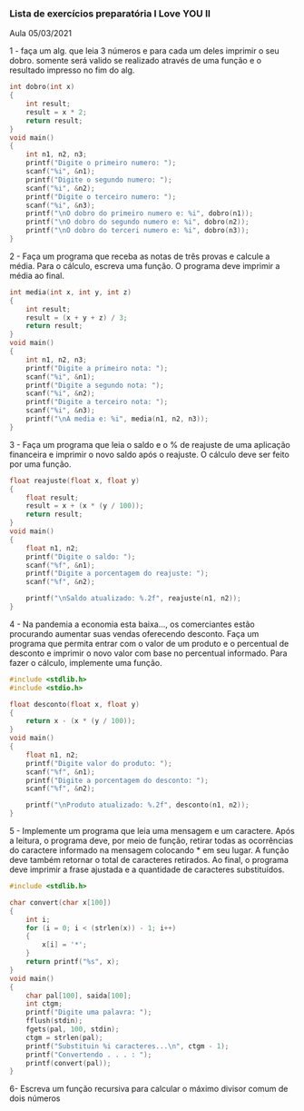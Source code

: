 ### Lista de exercícios preparatória I Love YOU  II

  Aula 05/03/2021

1 - faça um alg. que leia 3 números e para cada um deles imprimir o seu dobro. somente será valido se realizado através de uma função e o resultado impresso no fim do alg.

```c
int dobro(int x)
{
    int result;
    result = x * 2;
    return result;
}
void main()
{
    int n1, n2, n3;
    printf("Digite o primeiro numero: ");
    scanf("%i", &n1);
    printf("Digite o segundo numero: ");
    scanf("%i", &n2);
    printf("Digite o terceiro numero: ");
    scanf("%i", &n3);
    printf("\nO dobro do primeiro numero e: %i", dobro(n1));
    printf("\nO dobro do segundo numero e: %i", dobro(n2));
    printf("\nO dobro do terceri numero e: %i", dobro(n3));
}
```

2 - Faça um programa que receba as notas de três provas e calcule a média. Para o cálculo, escreva uma função. O programa deve imprimir a média ao final.

```c
int media(int x, int y, int z)
{
    int result;
    result = (x + y + z) / 3;
    return result;
}
void main()
{
    int n1, n2, n3;
    printf("Digite a primeiro nota: ");
    scanf("%i", &n1);
    printf("Digite a segundo nota: ");
    scanf("%i", &n2);
    printf("Digite a terceiro nota: ");
    scanf("%i", &n3);
    printf("\nA media e: %i", media(n1, n2, n3));
}
```

3 - Faça um programa que leia o saldo e o % de reajuste de uma aplicação financeira e imprimir o novo saldo após o reajuste. O cálculo deve ser feito por uma função.

```c
float reajuste(float x, float y)
{
    float result;
    result = x + (x * (y / 100));
    return result;
}
void main()
{
    float n1, n2;
    printf("Digite o saldo: ");
    scanf("%f", &n1);
    printf("Digite a porcentagem do reajuste: ");
    scanf("%f", &n2);

    printf("\nSaldo atualizado: %.2f", reajuste(n1, n2));
}
```

4 - Na pandemia a economia esta baixa..., os comerciantes estão procurando aumentar suas vendas oferecendo desconto. Faça um programa que permita entrar com o valor de um produto e o percentual de desconto e imprimir o novo valor com base no percentual informado. Para fazer o cálculo, implemente uma função.   

```c
#include <stdlib.h>
#include <stdio.h>

float desconto(float x, float y)
{
    return x - (x * (y / 100));
}
void main()
{
    float n1, n2;
    printf("Digite valor do produto: ");
    scanf("%f", &n1);
    printf("Digite a porcentagem do desconto: ");
    scanf("%f", &n2);

    printf("\nProduto atualizado: %.2f", desconto(n1, n2));
}
```

5 - Implemente um programa que leia uma mensagem e um caractere. Após a leitura, o programa deve, por meio de função, retirar todas as ocorrências do caractere informado na mensagem colocando * em seu lugar. A função deve também retornar o total de caracteres retirados. Ao final, o programa deve imprimir a frase ajustada e a quantidade de caracteres substituídos.

```c
#include <stdlib.h>

char convert(char x[100])
{
    int i;
    for (i = 0; i < (strlen(x)) - 1; i++)
    {
        x[i] = '*';
    }
    return printf("%s", x);
}
void main()
{
    char pal[100], saida[100];
    int ctgm;
    printf("Digite uma palavra: ");
    fflush(stdin);
    fgets(pal, 100, stdin);
    ctgm = strlen(pal);
    printf("Substituin %i caracteres...\n", ctgm - 1);
    printf("Convertendo . . . : ");
    printf(convert(pal));
}
```

6- Escreva um função recursiva para calcular o máximo divisor comum de dois números

```c

```
